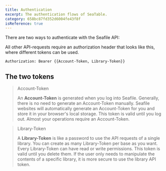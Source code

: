 ```yaml
---
title: Authentication
excerpt: The authentication flows of SeaTable.
category: 658bc87fd352d6004fe43f8f
isReference: true
---
```


There are two ways to authenticate with the Seafile API:


All other API-requests require an authorization header that looks like this, where different tokens can be used.

`Authorization: Bearer {{Account-Token, Library-Token}}`

## The two tokens

> Account-Token
>
> An **Account-Token** is generated when you log into Seafile. Generally, there is no need to generate an Account-Token manually.
> Seafile websites will automatically generate an Account-Token for you and store it in your browser's local storage. This token is valid until you log out.
> Almost your operations require an Account-Token.

> Library-Token
>
> A **Library-Token** is like a password to use the API requests of a single library. 
> You can create as many Library-Token per base as you want. Every Library-Token can have read or write permissions. This token is valid until you delete them.
> If the user only needs to manipulate the contents of a specific library, it is more secure to use the library API token.


